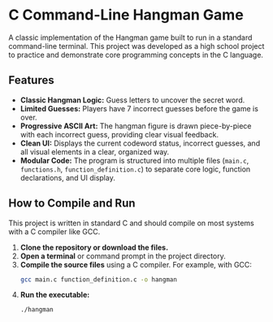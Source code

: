 # C Command-Line Hangman Game

A classic implementation of the Hangman game built to run in a standard command-line terminal. This project was developed as a high school project to practice and demonstrate core programming concepts in the C language.

## Features

- **Classic Hangman Logic:** Guess letters to uncover the secret word.
- **Limited Guesses:** Players have 7 incorrect guesses before the game is over.
- **Progressive ASCII Art:** The hangman figure is drawn piece-by-piece with each incorrect guess, providing clear visual feedback.
- **Clean UI:** Displays the current codeword status, incorrect guesses, and all visual elements in a clear, organized way.
- **Modular Code:** The program is structured into multiple files (`main.c`, `functions.h`, `function_definition.c`) to separate core logic, function declarations, and UI display.

## How to Compile and Run

This project is written in standard C and should compile on most systems with a C compiler like GCC.

1.  **Clone the repository or download the files.**
2.  **Open a terminal** or command prompt in the project directory.
3.  **Compile the source files** using a C compiler. For example, with GCC:
    ```sh
    gcc main.c function_definition.c -o hangman
    ```
4.  **Run the executable:**
    ```sh
    ./hangman
    ```
